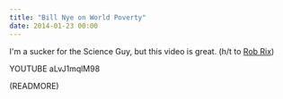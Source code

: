 ```yaml
---
title: "Bill Nye on World Poverty"
date: 2014-01-23 00:00
---
```


I'm a sucker for the Science Guy, but this video is great. (h/t to [Rob Rix](http://twitter.com/rob_rox))

YOUTUBE aLvJ1mqlM98

(READMORE)

